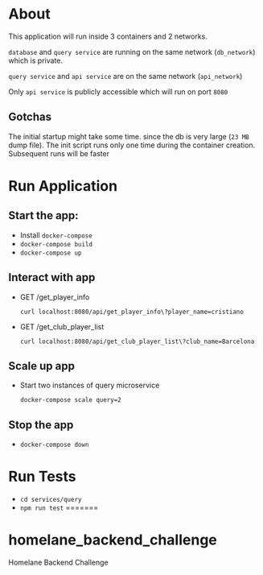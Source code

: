 
# About

This application will run inside 3 containers and 2 networks.

`database` and `query service` are running on the same network (`db_network`) which is private.

`query service` and `api service` are on the same network (`api_network`)

Only `api service` is publicly accessible which will run on port `8080`

## Gotchas

The initial startup might take some time. since the db is very large (`23 MB` dump file). The init script runs only one time during the container creation. Subsequent runs will be faster

# Run Application


## Start the app:

- Install `docker-compose`
- `docker-compose build`
- `docker-compose up`

## Interact with app

- GET /get_player_info

    ```
    curl localhost:8080/api/get_player_info\?player_name=cristiano
    ```

- GET /get_club_player_list

    ```
    curl localhost:8080/api/get_club_player_list\?club_name=Barcelona
    ```


## Scale up app

- Start two instances of query microservice
    
    ```
    docker-compose scale query=2
    ```

## Stop the app

- `docker-compose down`


# Run Tests

- `cd services/query`
- `npm run test`
=======
# homelane_backend_challenge
Homelane Backend Challenge
